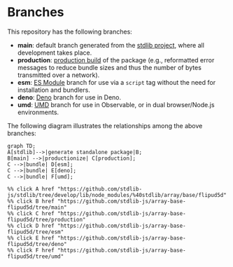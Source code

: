 <!--

@license Apache-2.0

Copyright (c) 2022 The Stdlib Authors.

Licensed under the Apache License, Version 2.0 (the "License");
you may not use this file except in compliance with the License.
You may obtain a copy of the License at

    http://www.apache.org/licenses/LICENSE-2.0

Unless required by applicable law or agreed to in writing, software
distributed under the License is distributed on an "AS IS" BASIS,
WITHOUT WARRANTIES OR CONDITIONS OF ANY KIND, either express or implied.
See the License for the specific language governing permissions and
limitations under the License.

-->

# Branches

This repository has the following branches:

-   **main**: default branch generated from the [stdlib project][stdlib-url], where all development takes place.
-   **production**: [production build][production-url] of the package (e.g., reformatted error messages to reduce bundle sizes and thus the number of bytes transmitted over a network).
-   **esm**: [ES Module][esm-url] branch for use via a `script` tag without the need for installation and bundlers.
-   **deno**: [Deno][deno-url] branch for use in Deno.
-   **umd**: [UMD][umd-url] branch for use in Observable, or in dual browser/Node.js environments.

The following diagram illustrates the relationships among the above branches:

```mermaid
graph TD;
A[stdlib]-->|generate standalone package|B;
B[main] -->|productionize| C[production];
C -->|bundle| D[esm];
C -->|bundle| E[deno];
C -->|bundle| F[umd];

%% click A href "https://github.com/stdlib-js/stdlib/tree/develop/lib/node_modules/%40stdlib/array/base/flipud5d"
%% click B href "https://github.com/stdlib-js/array-base-flipud5d/tree/main"
%% click C href "https://github.com/stdlib-js/array-base-flipud5d/tree/production"
%% click D href "https://github.com/stdlib-js/array-base-flipud5d/tree/esm"
%% click E href "https://github.com/stdlib-js/array-base-flipud5d/tree/deno"
%% click F href "https://github.com/stdlib-js/array-base-flipud5d/tree/umd"
```

[stdlib-url]: https://github.com/stdlib-js/stdlib/tree/develop/lib/node_modules/%40stdlib/array/base/flipud5d
[production-url]: https://github.com/stdlib-js/array-base-flipud5d/tree/production
[deno-url]: https://github.com/stdlib-js/array-base-flipud5d/tree/deno
[umd-url]: https://github.com/stdlib-js/array-base-flipud5d/tree/umd
[esm-url]: https://github.com/stdlib-js/array-base-flipud5d/tree/esm